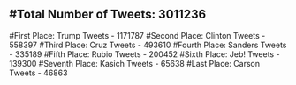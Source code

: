 #Total Number of Tweets: 3011236 
---
#First Place: Trump Tweets - 1171787
#Second Place: Clinton Tweets - 558397
#Third Place: Cruz Tweets - 493610
#Fourth Place: Sanders Tweets - 335189
#Fifth Place: Rubio Tweets - 200452
#Sixth Place: Jeb! Tweets - 139300
#Seventh Place: Kasich Tweets - 65638
#Last Place: Carson Tweets - 46863
